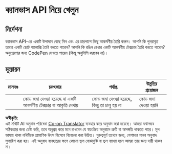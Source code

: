 <!--
CO_OP_TRANSLATOR_METADATA:
{
  "original_hash": "ca1cf78a4c60df77ab32a154ec024d7f",
  "translation_date": "2025-08-25T22:20:14+00:00",
  "source_file": "6-space-game/2-drawing-to-canvas/assignment.md",
  "language_code": "bn"
}
-->
# ক্যানভাস API নিয়ে খেলুন

## নির্দেশনা

ক্যানভাস API-এর একটি উপাদান বেছে নিন এবং এর চারপাশে কিছু আকর্ষণীয় তৈরি করুন। আপনি কি পুনরাবৃত্ত তারার একটি ছোট গ্যালাক্সি তৈরি করতে পারেন? আপনি কি রঙিন রেখার একটি আকর্ষণীয় টেক্সচার তৈরি করতে পারেন? অনুপ্রেরণার জন্য CodePen দেখতে পারেন (কিন্তু অনুলিপি করবেন না)।

## মূল্যায়ন

| মানদণ্ড | চমৎকার                                                  | পর্যাপ্ত                           | উন্নতির প্রয়োজন         |
| -------- | ------------------------------------------------------- | ----------------------------------- | ----------------------- |
|          | কোড জমা দেওয়া হয়েছে যা একটি আকর্ষণীয় টেক্সচার বা আকৃতি দেখায় | কোড জমা দেওয়া হয়েছে, কিন্তু তা চালু হয় না | কোড জমা দেওয়া হয়নি |

**অস্বীকৃতি**:  
এই নথিটি AI অনুবাদ পরিষেবা [Co-op Translator](https://github.com/Azure/co-op-translator) ব্যবহার করে অনুবাদ করা হয়েছে। আমরা যথাসম্ভব সঠিকতার জন্য চেষ্টা করি, তবে অনুগ্রহ করে মনে রাখবেন যে স্বয়ংক্রিয় অনুবাদে ত্রুটি বা অসঙ্গতি থাকতে পারে। মূল ভাষায় থাকা নথিটিকে প্রামাণিক উৎস হিসেবে বিবেচনা করা উচিত। গুরুত্বপূর্ণ তথ্যের জন্য, পেশাদার মানব অনুবাদ সুপারিশ করা হয়। এই অনুবাদ ব্যবহারের ফলে কোনো ভুল বোঝাবুঝি বা ভুল ব্যাখ্যা হলে আমরা তার জন্য দায়ী থাকব না।